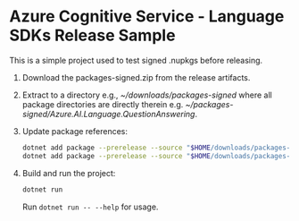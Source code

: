# Azure Cognitive Service - Language SDKs Release Sample

This is a simple project used to test signed .nupkgs before releasing.

1. Download the packages-signed.zip from the release artifacts.
1. Extract to a directory e.g., *~/downloads/packages-signed* where all package directories are directly therein e.g. *~/packages-signed/Azure.AI.Language.QuestionAnswering*.
1. Update package references:

   ```bash
   dotnet add package --prerelease --source "$HOME/downloads/packages-signed" Azure.AI.Language.Conversations
   dotnet add package --prerelease --source "$HOME/downloads/packages-signed" Azure.AI.Language.QuestionAnswering
   ```

1. Build and run the project:

   ```bash
   dotnet run
   ```

   Run `dotnet run -- --help` for usage.
